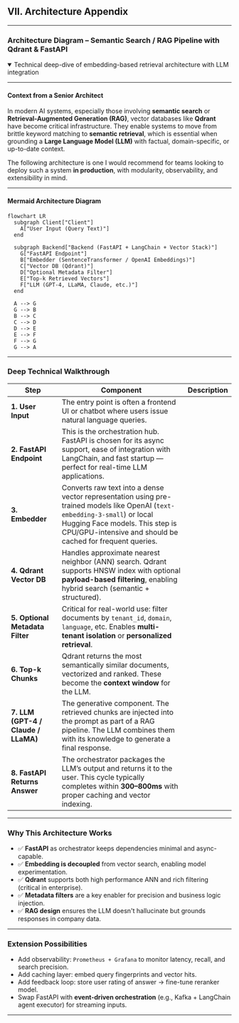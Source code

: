 ## VII. Architecture Appendix
---

### Architecture Diagram – Semantic Search / RAG Pipeline with Qdrant & FastAPI
<details open>
<summary>Technical deep-dive of embedding-based retrieval architecture with LLM integration</summary>

---

#### Context from a Senior Architect

In modern AI systems, especially those involving **semantic search** or **Retrieval-Augmented Generation (RAG)**, vector databases like **Qdrant** have become critical infrastructure. They enable systems to move from brittle keyword matching to **semantic retrieval**, which is essential when grounding a **Large Language Model (LLM)** with factual, domain-specific, or up-to-date context.

The following architecture is one I would recommend for teams looking to deploy such a system **in production**, with modularity, observability, and extensibility in mind.

---

#### Mermaid Architecture Diagram

```mermaid
flowchart LR
  subgraph Client["Client"]
    A["User Input (Query Text)"]
  end

  subgraph Backend["Backend (FastAPI + LangChain + Vector Stack)"]
    G["FastAPI Endpoint"]
    B["Embedder (SentenceTransformer / OpenAI Embeddings)"]
    C["Vector DB (Qdrant)"]
    D["Optional Metadata Filter"]
    E["Top-k Retrieved Vectors"]
    F["LLM (GPT-4, LLaMA, Claude, etc.)"]
  end

  A --> G
  G --> B
  B --> C
  C --> D
  D --> E
  E --> F
  F --> G
  G --> A
```

---

### Deep Technical Walkthrough

| Step | Component | Description |
|------|-----------|-------------|
|  **1. User Input** | The entry point is often a frontend UI or chatbot where users issue natural language queries. |
|  **2. FastAPI Endpoint** | This is the orchestration hub. FastAPI is chosen for its async support, ease of integration with LangChain, and fast startup — perfect for real-time LLM applications. |
| **3. Embedder** | Converts raw text into a dense vector representation using pre-trained models like OpenAI (`text-embedding-3-small`) or local Hugging Face models. This step is CPU/GPU-intensive and should be cached for frequent queries. |
| **4. Qdrant Vector DB** | Handles approximate nearest neighbor (ANN) search. Qdrant supports HNSW index with optional **payload-based filtering**, enabling hybrid search (semantic + structured). |
| **5. Optional Metadata Filter** | Critical for real-world use: filter documents by `tenant_id`, `domain`, `language`, etc. Enables **multi-tenant isolation** or **personalized retrieval**. |
| **6. Top-k Chunks** | Qdrant returns the most semantically similar documents, vectorized and ranked. These become the **context window** for the LLM. |
| **7. LLM (GPT-4 / Claude / LLaMA)** | The generative component. The retrieved chunks are injected into the prompt as part of a RAG pipeline. The LLM combines them with its knowledge to generate a final response. |
| **8. FastAPI Returns Answer** | The orchestrator packages the LLM’s output and returns it to the user. This cycle typically completes within **300–800ms** with proper caching and vector indexing. |

---

### Why This Architecture Works

- ✅ **FastAPI** as orchestrator keeps dependencies minimal and async-capable.
- ✅ **Embedding is decoupled** from vector search, enabling model experimentation.
- ✅ **Qdrant** supports both high performance ANN and rich filtering (critical in enterprise).
- ✅ **Metadata filters** are a key enabler for precision and business logic injection.
- ✅ **RAG design** ensures the LLM doesn't hallucinate but grounds responses in company data.

---

### Extension Possibilities

- Add observability: `Prometheus + Grafana` to monitor latency, recall, and search precision.
- Add caching layer: embed query fingerprints and vector hits.
- Add feedback loop: store user rating of answer → fine-tune reranker model.
- Swap FastAPI with **event-driven orchestration** (e.g., Kafka + LangChain agent executor) for streaming inputs.

---
</details>